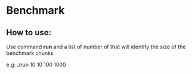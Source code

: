 Benchmark
=========

## How to use:
Use command **run** and a list of number of that will identify the size of the
benchmark chunks

e.g: 
./run 10 10 100 1000
>